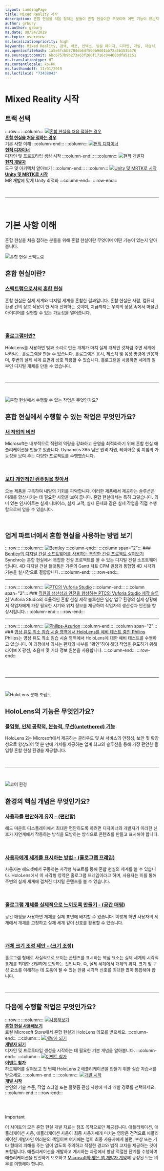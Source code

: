 ```yaml
---
layout: LandingPage
title: Mixed Reality 시작
description: 혼합 현실을 처음 접하는 분들이 혼합 현실이란 무엇이며 어떤 기능이 있는지 이해하는 데 도움이 됩니다.
author: grbury
ms.author: grbury
ms.date: 08/24/2019
ms.topic: overview
ms.localizationpriority: high
keywords: Mixed Reality, 검색, 배포, 인덱스, 방문 페이지, 디자인, 개발, 자습서, 샘플 앱, 기본 사항, 사례 연구, 리소스, HoloLens 방법, 오픈 소스 프로젝트
ms.openlocfilehash: 1a5e4fcbb7704db6df59db9d01bb72a5b153b576
ms.sourcegitcommit: 6bc6757b9b273a63f260f1716c944603dfa51151
ms.translationtype: HT
ms.contentlocale: ko-KR
ms.lasthandoff: 11/01/2019
ms.locfileid: "73438043"
---
```

# <a name="get-started-with-mixed-reality"></a>Mixed Reality 시작

## <a name="choose-your-track"></a>트랙 선택


:::row:::
    :::column:::
       [![혼합 현실을 처음 접하는 경우](images/Tile-New.jpg)](index.md#understand-the-basics)<br>
        **[혼합 현실을 처음 접하는 경우](index.md#understand-the-basics)**<br>
        기본 사항 이해
    :::column-end:::
    :::column:::
       [![현직 디자이너](images/Tile-Create.jpg)](design.md)<br>
        **[현직 디자이너](design.md)**<br>
        디자인 및 프로토타입 생성 시작
    :::column-end:::
    :::column:::
       [![현직 개발자](images/Tile-Develop.jpg)](development.md)<br>
        **[현직 개발자](development.md)**<br>
        도구 및 아키텍처 알아보기
    :::column-end:::
    :::column:::
       [![Unity 및 MRTK로 시작](images/Tile-JumpIn.jpg)](https://microsoft.github.io/MixedRealityToolkit-Unity/Documentation/GettingStartedWithTheMRTK.html)<br>
        **[Unity 및 MRTK로 시작](https://microsoft.github.io/MixedRealityToolkit-Unity/Documentation/GettingStartedWithTheMRTK.html)**<br>
        MR 개발에 맞게 Unity 최적화
    :::column-end:::
:::row-end:::


<br>

---

<br>

# <a name="understand-the-basics"></a>기본 사항 이해

혼합 현실을 처음 접하는 분들을 위해 혼합 현실이란 무엇이며 어떤 기능이 있는지 알아봅니다.


![혼합 현실 스펙트럼](images/RWtpZ1.jpeg)

## <a name="what-is-mixed-reality"></a>혼합 현실이란?


### <a name="mixed-reality-is-a-spectrummixed-realitymd"></a>[스펙트럼으로서의 혼합 현실](mixed-reality.md)
혼합 현실은 실제 세계와 디지털 세계를 혼합한 결과입니다. 혼합 현실은 사람, 컴퓨터, 환경 간의 상호 작용이 한 세대 진화하는 것이며, 지금까지는 우리의 상상 속에서 머물던 아이디어를 실현할 수 있는 가능성을 열어줍니다.

<br>


### <a name="what-is-a-hologramhologrammd"></a>[홀로그램이란?](hologram.md)
HoloLens를 사용하면 빛과 소리로 만든 개체가 마치 실제 개체인 것처럼 주변 세계에 나타나는 홀로그램을 만들 수 있습니다. 홀로그램은 응시, 제스처 및 음성 명령에 반응하며, 주변의 실제 세계 표면과 상호 작용할 수 있습니다. 홀로그램을 사용하면 세계의 일부인 디지털 개체를 만들 수 있습니다.

<br>


---

<br>

![혼합 현실에서 수행할 수 있는 작업은 무엇인가요?](images/HLS19_remoteAssistHologram_001.jpg)

## <a name="what-can-you-do-with-mixed-reality"></a>혼합 현실에서 수행할 수 있는 작업은 무엇인가요?

### <a name="a-new-vision-for-workhttpsdynamicsmicrosoftcommixed-realityoverview"></a>[새 작업의 비전](https://dynamics.microsoft.com//mixed-reality/overview/)
Microsoft는 내부적으로 직원의 역량을 강화하고 운영을 최적화하기 위해 혼합 현실 애플리케이션을 만들고 있습니다. Dynamics 365 팀은 원격 지원, 레이아웃 및 지침의 가능성을 보여 주는 다양한 프로젝트를 수행했습니다.

<br>

### <a name="the-pursuit-of-more-personal-computingcase-study-the-pursuit-of-more-personal-computingmd"></a>[보다 개인적인 컴퓨팅을 찾아서](case-study-the-pursuit-of-more-personal-computing.md)
오늘 제품을 구축하여 내일의 기회를 파악합니다. 이러한 제품에서 제공하는 솔루션은 미래를 향상시키는 데 필요한 사항을 보여 줍니다. 혼합 현실에서는 특히 그렇습니다. 의미 있는 인사이트는 실제 디바이스, 실제 고객, 실제 문제와 같은 실제 작업을 직접 수행함으로써 얻을 수 있습니다.


<br>



## <a name="see-how-industry-partners-are-using-mixed-reality"></a>업계 파트너에서 혼합 현실을 사용하는 방법 보기


:::row:::
    :::column:::
       [![Bentley](images/Bentley-Synchro1.jpg)](https://binged.it/31AR3kP)
    :::column-end:::
    :::column span="2":::
        ### <a name="view-complex-construction-projects-with-bentleys-digital-construction-softwarehttpsbingedit31ar3kp"></a>[Bentley의 디지털 건설 소프트웨어를 사용하는 복잡한 건설 프로젝트 살펴보기](https://binged.it/31AR3kP)
        Synchro는 혼합 현실에서 복잡한 건설 프로젝트를 볼 수 있는 디지털 건설 소프트웨어입니다. 4D 디지털 건설 플랫폼은 기존의 Gantt 차트 CPM 일정과 통합형 4D 시각화 기능을 실시간으로 결합합니다.
    :::column-end:::
:::row-end:::

---

:::row:::
    :::column:::
       [![PTC의 Vuforia Studio](images/PTC-Vuforia-Studio1.jpg)](https://binged.it/31ARrjh)
    :::column-end:::
    :::column span="2":::
        ### <a name="ptcs-vuforia-studio-authoring-solution-promotes-workforce-productivity-and-safetyhttpsbingedit31arrjh"></a>[직원의 생산성과 안전을 향상하는 PTC의 Vuforia Studio 제작 솔루션](https://binged.it/31ARrjh)
        Vuforia Studio의 효율적인 혼합 현실 제작 솔루션은 일상 업무 환경의 실제 상황에서 작업자에게 가장 필요한 시기와 위치 정보를 제공하여 작업자의 생산성과 안전을 향상시킵니다.
    :::column-end:::
:::row-end:::

---

:::row:::
    :::column:::
       [![Philips-Azurion](images/Philips-Azurion1.jpg)](https://binged.it/31B1RiR)
    :::column-end:::
    :::column span="2":::
        ### <a name="philips-is-piloting-hololens-in-the-domain-of-image-guided-minimally-invasive-procedureshttpsbingedit31b1rir"></a>[영상 유도 최소 침습 시술 영역에서 HoloLens를 예비 테스트 중인 Philips](https://binged.it/31B1RiR)
        Philips는 영상 유도 최소 침습 시술 영역에서 HoloLens에 대한 예비 테스트를 수행하고 있습니다. 이 과정에서 의사는 환자의 내부를 "확인"하여 해당 작업을 유도하기 위해 라이브 X 광선, 초음파 및 기타 정보 원본을 사용합니다.
    :::column-end:::
:::row-end:::

<br>

<br>

---

<br>

![HoloLens 분해 조립도](images/HoloLens2_ExplodedView_8k.png)

## <a name="what-are-the-capabilities-of-hololens"></a>HoloLens의 기능은 무엇인가요?

### <a name="immersive-ergonomic-instinctual-and-untetheredhttpswwwmicrosoftcomhololenshardware"></a>[몰입형, 인체 공학적, 본능적, 무선(untethered) 기능](https://www.microsoft.com//hololens/hardware)

HoloLens 2는 Microsoft에서 제공하는 클라우드 및 AI 서비스의 안정성, 보안 및 확장성으로 향상되어 몇 분 만에 가치를 제공하는 업계 최고의 솔루션을 통해 가장 편안한 몰입형 혼합 현실 환경을 제공합니다.

<br>

---

<br>

![코어 환경](images/text_in_unity_viewingangle.jpg)

## <a name="what-are-the-core-concepts-of-an-experience"></a>환경의 핵심 개념은 무엇인가요?

### <a name="keep-the-user-comfortable---comfortcomfortmd"></a>[사용자를 편안하게 유지 - (편안함)](comfort.md)
헤드 마운트 디스플레이에서 최대한 편안하도록 하려면 디자이너와 개발자가 이러한 신호가 자연계에서 작동하는 방식을 모방하는 방식으로 콘텐츠를 만들고 표시해야 합니다.

<br>

### <a name="how-the-user-sees-the-world---holographic-frameholographic-framemd"></a>[사용자에게 세계를 표시하는 방법 - (홀로그램 프레임)](holographic-frame.md)
사용자는 헤드셋에서 구동하는 사각형 뷰포트를 통해 혼합 현실의 세계를 볼 수 있습니다. HoloLens에서 이 사각형 영역은 홀로그램 프레임이라고 하며, 사용자는 이를 통해 주변의 실제 세계에 겹쳐진 디지털 콘텐츠를 볼 수 있습니다.

<br>

### <a name="making-holographic-objects-feel-real---spatial-mappingspatial-mappingmd"></a>[홀로그램 개체를 실제적으로 느끼도록 만들기 - (공간 매핑)](spatial-mapping.md)
공간 매핑을 사용하면 개체를 실제 표면에 배치할 수 있습니다. 이렇게 하면 사용자의 세계에서 개체를 고정하고 실제 세계 깊이 신호를 활용할 수 있습니다.

<br>

### <a name="suggesting-the-scale-of-an-object---scalescalemd"></a>[개체 크기 조정 제안 - (크기 조정)](scale.md)
홀로그램 형태로 사실적으로 보이는 콘텐츠를 표시하는 핵심 요소는 실제 세계의 시각적 통계를 최대한 긴밀하게 모방하는 것입니다. 즉, 실제 세계에서 개체의 위치, 크기 및 구성 요소를 이해하는 데 도움이 될 수 있는 만큼 시각적 신호를 최대한 많이 통합해야 합니다.


<br>

---

## <a name="what-would-you-like-to-do-next"></a>다음에 수행할 작업은 무엇인가요?


:::row:::
    :::column:::
       [![사용해보기](images/icon-hololensuser.jpg)](https://www.microsoft.com//windows/windows-mixed-reality?icid=SSM_Search_Promo_XCat_WindowsMixedReality_CTA1#storelocator)<br>
        **[혼합 현실 사용해보기](https://www.microsoft.com//windows/windows-mixed-reality?icid=SSM_Search_Promo_XCat_WindowsMixedReality_CTA1#storelocator)**<br>
        로컬 Microsoft Store에서 혼합 현실과 HoloLens 데모를 받으세요. 
    :::column-end:::
    :::column:::
        [![개발자 되기](images/icon-design.jpg)](design.md)<br>
        **[개발자 되기](design.md)**<br>
        디자인 및 프로토타입 생성을 시작하는 데 필요한 기본 개념을 알아봅니다.
    :::column-end:::
    :::column:::
        [![이벤트 참가](images/icon-calendar.jpg)](sf-academy-events.md)<br>
        **[이벤트 참가](sf-academy-events.md)**<br>
        하드웨어를 살펴보고 첫 번째 HoloLens 2 애플리케이션을 만들기 위한 실습 자습서를 받으세요.
    :::column-end:::
    :::column:::
        [![개발 시작](images/icon-developer.jpg)](development.md)<br>
        **[개발 시작](development.md)**<br>
        본인의 기술 수준, 작업 스타일 또는 플랫폼 관심 사항에 따라 개발 경로를 선택하세요.
    :::column-end:::
:::row-end:::


<br>

<br>



>[!IMPORTANT]
>이 사이트의 모든 혼합 현실 개발 자료는 참조 목적으로만 제공됩니다. 애플리케이션, 애플리케이션 사용, 애플리케이션 사용이 최종 사용자에게 미치는 영향은 전적으로 애플리케이션 개발자인 여러분의 책임이며 여기에는 앱이 최종 사용자에게 불편, 부상 또는 기타 형태의 피해를 주는 일이 없도록 주의하고 적절한 경고와 법적 고지를 제공하는 것이 포함됩니다. 애플리케이션을 개발하고 게시하는 과정에서 항상 적절한 단계를 수행하여 애플리케이션을 안전하게 보호하고 [Microsoft와 맺은 앱 개발자 계약](https://docs.microsoft.com/legal/windows/agreements/app-developer-agreement)에 규정된 모든 의무를 이행해야 합니다. 
